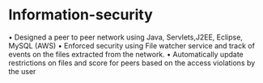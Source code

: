 # Information-security
•	Designed a peer to peer network using Java, Servlets,J2EE, Eclipse, MySQL (AWS) 
•	Enforced security using File watcher service and track of events on the files extracted from the network.
•	Automatically update restrictions on files and score for peers based on the access violations by the user 
 
